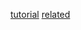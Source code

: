 [tutorial](http://esper.codehaus.org/tutorials/tutorial/tutorial.html)
[related](http://www.igvita.com/2011/05/27/streamsql-event-processing-with-esper/)

